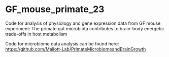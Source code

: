 # GF_mouse_primate_23
Code for analysis of physiology and gene expression data from GF mouse experiment: The primate gut microbiota contributes to brain-body energetic trade-offs in host metabolism 

Code for microbiome data analysis can be found here: https://github.com/Mallott-Lab/PrimateMicrobiomeandBrainGrowth



